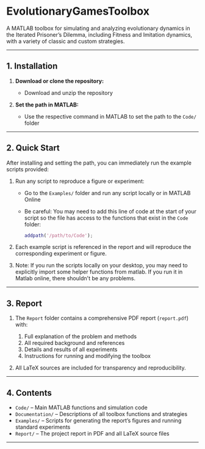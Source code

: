 # EvolutionaryGamesToolbox

A MATLAB toolbox for simulating and analyzing evolutionary dynamics in the Iterated Prisoner’s Dilemma, including Fitness and Imitation dynamics, with a variety of classic and custom strategies.

---

## 1. Installation

1. **Download or clone the repository:**
   - Download and unzip the repository

2. **Set the path in MATLAB:**
   - Use the respective command in MATLAB to set the path to the `Code/` folder

---

## 2. Quick Start

After installing and setting the path, you can immediately run the example scripts provided:
1. Run any script to reproduce a figure or experiment:
   - Go to the `Examples/` folder and run any script locally or in MATLAB Online
   - Be careful: You may need to add this line of code at the start of your script so the file has access to the functions that exist in the `Code` folder:

     ```matlab
     addpath('/path/to/Code');
     ```

2. Each example script is referenced in the report and will reproduce the corresponding experiment or figure.
3. Note: If you run the scripts locally on your desktop, you may need to explicitly import some helper functions from matlab. If you run it in Matlab online, there shouldn't be any problems.
---

## 3. Report

1. The `Report` folder contains a comprehensive PDF report (`report.pdf`) with:
   1. Full explanation of the problem and methods
   2. All required background and references
   3. Details and results of all experiments
   4. Instructions for running and modifying the toolbox

2. All LaTeX sources are included for transparency and reproducibility.

---

## 4. Contents

- `Code/` – Main MATLAB functions and simulation code
- `Documentation/` – Descriptions of all toolbox functions and strategies
- `Examples/` – Scripts for generating the report’s figures and running standard experiments
- `Report/` – The project report in PDF and all LaTeX source files

---
